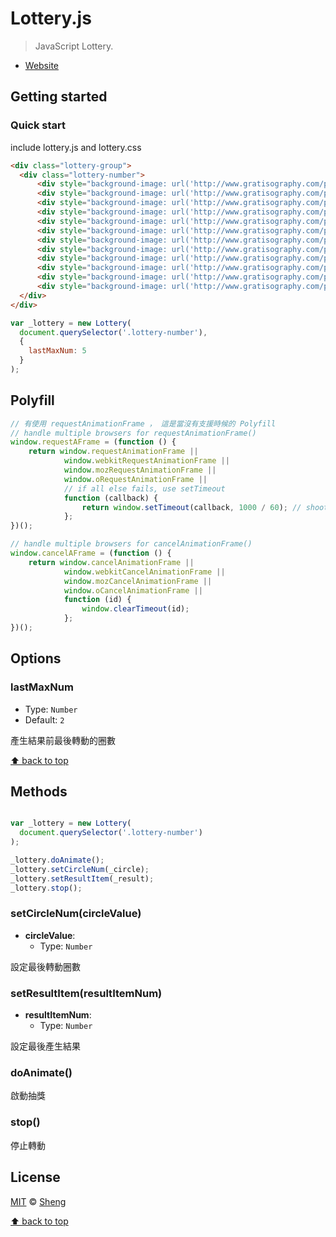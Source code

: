 # Lottery.js

> JavaScript Lottery.

- [Website](https://shenglian.github.io/-lottery/index_part2.html)

## Getting started

### Quick start

include lottery.js and lottery.css

```html
<div class="lottery-group">
  <div class="lottery-number">
      <div style="background-image: url('http://www.gratisography.com/pictures/361_1.jpg')"></div>
      <div style="background-image: url('http://www.gratisography.com/pictures/360_1.jpg')"></div>
      <div style="background-image: url('http://www.gratisography.com/pictures/338_1.jpg')"></div>
      <div style="background-image: url('http://www.gratisography.com/pictures/342_1.jpg')"></div>
      <div style="background-image: url('http://www.gratisography.com/pictures/347_1.jpg')"></div>
      <div style="background-image: url('http://www.gratisography.com/pictures/350_1.jpg')"></div>
      <div style="background-image: url('http://www.gratisography.com/pictures/357_1.jpg')"></div>
      <div style="background-image: url('http://www.gratisography.com/pictures/340_1.jpg')"></div>
      <div style="background-image: url('http://www.gratisography.com/pictures/342_1.jpg')"></div>
      <div style="background-image: url('http://www.gratisography.com/pictures/338_1.jpg')"></div>
      <div style="background-image: url('http://www.gratisography.com/pictures/360_1.jpg')"></div>
      <div style="background-image: url('http://www.gratisography.com/pictures/357_1.jpg')"></div>
  </div>
</div>
```

```js
var _lottery = new Lottery(
  document.querySelector('.lottery-number'),
  {
    lastMaxNum: 5
  }
);
```

## Polyfill
```js
// 有使用 requestAnimationFrame ， 這是當沒有支援時候的 Polyfill 
// handle multiple browsers for requestAnimationFrame()
window.requestAFrame = (function () {
    return window.requestAnimationFrame ||
            window.webkitRequestAnimationFrame ||
            window.mozRequestAnimationFrame ||
            window.oRequestAnimationFrame ||
            // if all else fails, use setTimeout
            function (callback) {
                return window.setTimeout(callback, 1000 / 60); // shoot for 60 fps
            };
})();

// handle multiple browsers for cancelAnimationFrame()
window.cancelAFrame = (function () {
    return window.cancelAnimationFrame ||
            window.webkitCancelAnimationFrame ||
            window.mozCancelAnimationFrame ||
            window.oCancelAnimationFrame ||
            function (id) {
                window.clearTimeout(id);
            };
})();

```

## Options

### lastMaxNum

- Type: `Number`
- Default: `2`

產生結果前最後轉動的圈數


[⬆ back to top](#getting-started)


## Methods

```js

var _lottery = new Lottery(
  document.querySelector('.lottery-number')
);

_lottery.doAnimate();
_lottery.setCircleNum(_circle);
_lottery.setResultItem(_result);
_lottery.stop();

```

### setCircleNum(circleValue)
- **circleValue**:
  - Type: `Number`

設定最後轉動圈數

### setResultItem(resultItemNum)
- **resultItemNum**:
  - Type: `Number`

設定最後產生結果

### doAnimate()

啟動抽獎

### stop()

停止轉動




## License

[MIT](http://opensource.org/licenses/MIT) © [Sheng](https://github.com/Shenglian)

[⬆ back to top](#getting-started)
